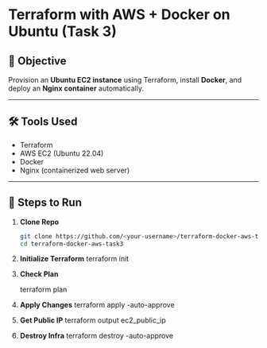 # Terraform with AWS + Docker on Ubuntu (Task 3)

## 🎯 Objective
Provision an **Ubuntu EC2 instance** using Terraform, install **Docker**, and deploy an **Nginx container** automatically.

---

## 🛠️ Tools Used
- Terraform
- AWS EC2 (Ubuntu 22.04)
- Docker
- Nginx (containerized web server)

---
## 🚀 Steps to Run

1. **Clone Repo**
   ```bash
   git clone https://github.com/<your-username>/terraform-docker-aws-task3.git
   cd terraform-docker-aws-task3

2. **Initialize Terraform**
    terraform init

3. **Check Plan**

   terraform plan


4. **Apply Changes**
   terraform apply -auto-approve

5. **Get Public IP**
  terraform output ec2_public_ip
6. **Destroy Infra**
   terraform destroy -auto-approve
